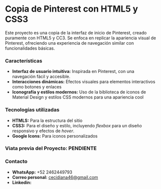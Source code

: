 # Copia de Pinterest con HTML5 y CSS3
Este proyecto es una copia de la interfaz de inicio de Pinterest, creado puramente con HTML5 y CC3. Se enfoca en replicar la apariencia visual de Pinterest, ofreciendo una experiencia de navegación similar con funcionalidades básicas.

### Características
+ **Interfaz de usuario intuitiva:** Inspirada en Pinterest, con una navegación fácil y accesible.
+ **Interacciones dinámicas:** Efectos visuales para elementos interactivos como botones y enlaces
+ **Iconografía y estilos modernos:** Uso de la biblioteca de iconos de Material Design y estilos CSS modernos para una apariencia cool

### Tecnologías utilizadas
+ **HTMLS:** Para la estructura del sitio
+ **CSS3:** Para el diseño y estilo, incluyendo _flexbox_ para un diseño responsivo y efectos de _hover_.
+ **Google Icons:** Para iconos personalizados

### Viata previa del Proyecto: **PENDIENTE**

### Contacto
+ **WhatsApp:** +52 2462449793
+ **Correo personal:** cecidiana46@gmail.com
+ **Linkedin:**

